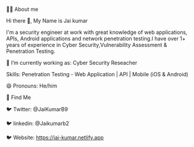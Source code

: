 👨‍💻 About me

Hi there 👋, My Name is Jai kumar

I'm a security engineer at work with great knowledge of web applications, APIs, Android applications and network penetration testing.I have over 1+ years of experience in Cyber Security,Vulnerability Assessment & Penetration Testing.

🔭 I’m currently working as: Cyber Security Reseacher

Skills: Penetration Testing - Web Application | API | Mobile (iOS & Android) 

😄 Pronouns: He/him

🧐 Find Me

🐦 Twitter: @JaiKumarB9

🐦 linkedin: @Jaikumarb2
    
🐦 Website: https://jai-kumar.netlify.app
